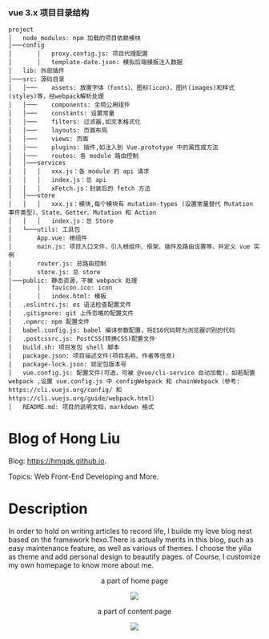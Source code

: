 ### vue 3.x 项目目录结构
```
project
│   node_modules: npm 加载的项目依赖模块
│───config
│       │   proxy.config.js: 项目代理配置
│       │   template-date.json: 模拟后端模板注入数据
│   lib: 外部插件
│───src: 源码目录
│   │───    assets: 放置字体（fonts）、图标(icon)、图片(images)和样式(styles)等，经webpack解析处理
│   │───    components: 全局公用组件
│   │───    constants: 设置常量
│   │───    filters: 过滤器,如文本格式化
│   │───    layouts: 页面布局
│   │───    views: 页面
│   │───    plugins: 插件,如注入到 Vue.prototype 中的属性或方法
│   │───    routes: 各 module 路由控制
│   │───services
│   │   │   xxx.js：各 module 的 api 请求
│   │   │   index.js：总 api
│   │   │   xFetch.js：封装后的 fetch 方法
│   │───store
│   │   │   xxx.js：模块,每个模块有 mutation-types (设置常量替代 Mutation 事件类型)、State、Getter、Mutation 和 Action
│   │   │   index.js：总 Store
│   └───utils: 工具包
│       App.vue: 根组件
│       main.js: 项目入口文件，引入根组件、框架、插件及路由设置等，并定义 vue 实例
│       router.js: 总路由控制
│       store.js: 总 store
│───public: 静态资源，不被 webpack 处理
│       │   favicon.ico: icon
│       │   index.html: 模板
│   .eslintrc.js: es 语法检查配置文件
│   .gitignore: git 上传忽略的配置文件
│   .npmrc: npm 配置文件
│   babel.config.js: babel 编译参数配置，将ES6代码转为浏览器识别的代码
│   .postcssrc.js: PostCSS(转换CSS)配置文件
│   build.sh: 项目发包 shell 脚本
│   package.json: 项目描述文件(项目名称、作者等信息)
│   package-lock.json: 锁定包版本号
│   vue.config.js: 配置文件(可选，可被 @vue/cli-service 自动加载)，如若配置 webpack ,设置 vue.config.js 中 configWebpack 和 chainWebpack（参考: https://cli.vuejs.org/config/ 和 https://cli.vuejs.org/guide/webpack.html）
│   README.md: 项目的说明文档，markdown 格式 

```


# Blog of Hong Liu

Blog: https://hmqqk.github.io.

Topics: Web Front-End Developing and More.

# Description

In order to hold on writing articles to record life, I builde my love blog nest based on the framework hexo.There is actually merits in this blog, such as easy maintenance feature, as well as various of themes. I choose the yilia as theme and add personal design to beautify pages. of Course, I customize my own homepage to know more about me.
<div align="center">
<p> a part of home page</p>
<img src="http://oiyahh2nw.bkt.clouddn.com/blog/Readme_images/home.png">
<p> a part of content page</p>
<img src="http://oiyahh2nw.bkt.clouddn.com/blog/Readme_images/content.png">
</div>
